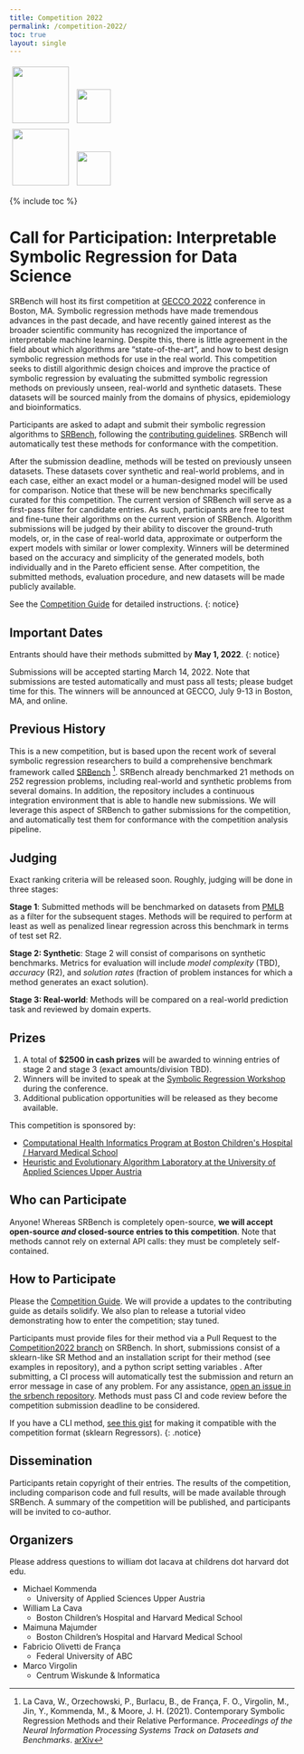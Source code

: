 ```yaml
---
title: Competition 2022
permalink: /competition-2022/
toc: true
layout: single
---
```

<style>
img {
    height: 100px;
    margin: 5px;
}
</style>

<a href="http://www.chip.org" ><img style="float:center;" src="../assets/chip-logo_0.png"></a>
<a href="http://www.chip.org" ><img style="float:center; height:60px;" src="../assets/bch-hvd.png"></a>
<br>
<a href="https://pure.fh-ooe.at/en/projects/heuristiclab" ><img style="float:center;" src="../assets/20211004_HEAL-Logo_v7.png"></a>
<a href="https://pure.fh-ooe.at/en/projects/heuristiclab" ><img style="float:center;height:60px;" src="../assets/uasau.png"></a>

{% include toc %}

# Call for Participation: Interpretable Symbolic Regression for Data Science


SRBench will host its first competition at [GECCO 2022](https://gecco-2022.sigevo.org/) conference in Boston, MA. 
Symbolic regression methods have made tremendous advances in the past decade, and have recently gained interest as the broader scientific community has recognized the importance of interpretable machine learning. 
Despite this, there is little agreement in the field about which algorithms are “state-of-the-art”, and how to best design symbolic regression methods for use in the real world. 
This competition seeks to distill algorithmic design choices and improve the practice of symbolic regression by evaluating the submitted symbolic regression methods on previously unseen, real-world and synthetic datasets. 
These datasets will be sourced mainly from the domains of physics, epidemiology and bioinformatics.

Participants are asked to adapt and submit their symbolic regression algorithms to [SRBench](https://github.com/cavalab/srbench), following the [contributing guidelines](/contributing). 
SRBench will automatically test these methods for conformance with the competition.

After the submission deadline, methods will be tested on previously unseen datasets. 
These datasets cover synthetic and real-world problems, and in each case, either an exact model or a human-designed model will be used for comparison. 
Notice that these will be new benchmarks specifically curated for this competition. 
The current version of SRBench will serve as a first-pass filter for candidate entries. 
As such, participants are free to test and fine-tune their algorithms on the current version of SRBench. 
Algorithm submissions will be judged by their ability to discover the ground-truth models, or, in the case of real-world data, approximate or outperform the expert models with similar or lower complexity.
Winners will be determined based on the accuracy and simplicity of the generated models, both individually and in the Pareto efficient sense. 
After competition, the submitted methods, evaluation procedure, and new datasets will be made publicly available.

See the [Competition Guide](/competition-guide/) for detailed instructions. 
{: notice}

## Important Dates

Entrants should have their methods submitted by **May 1, 2022**. 
{: notice}

Submissions will be accepted starting March 14, 2022.
Note that submissions are tested automatically and must pass all tests; please budget time for this. 
The winners will be announced at GECCO, July 9-13 in Boston, MA, and online.

## Previous History

This is a new competition, but is based upon the recent work of several symbolic regression researchers to build a comprehensive benchmark framework called [SRBench](cavalab.org/srbench) [^1].
SRBench already benchmarked 21 methods on 252 regression problems, including real-world and synthetic problems from several domains. 
In addition, the repository includes a continuous integration environment that is able to handle new submissions. 
We will leverage this aspect of SRBench to gather submissions for the competition, and automatically test them for conformance with the competition analysis pipeline.

[^1]: La Cava, W., Orzechowski, P., Burlacu, B., de França, F. O., Virgolin, M., Jin, Y., Kommenda, M., & Moore, J. H. (2021). Contemporary Symbolic Regression Methods and their Relative Performance. _Proceedings of the Neural Information Processing Systems Track on Datasets and Benchmarks_. [arXiv](https://arxiv.org/abs/2107.14351)


## Judging

Exact ranking criteria will be released soon. 
Roughly, judging will be done in three stages:

**Stage 1**: Submitted methods will be benchmarked on datasets from [PMLB](http://github.com/EpistasisLab/pmlb) as a filter for the subsequent stages. 
Methods will be required to perform at least as well as penalized linear regression across this benchmark in terms of test set R2. 

**Stage 2: Synthetic**: Stage 2 will consist of comparisons on synthetic benchmarks. Metrics for evaluation will include *model complexity* (TBD), *accuracy* (R2), and *solution rates* (fraction of problem instances for which a method generates an exact solution). 

**Stage 3: Real-world**: Methods will be compared on a real-world prediction task and reviewed by domain experts. 


## Prizes

1. A total of **$2500 in cash prizes** will be awarded to winning entries of stage 2 and stage 3 (exact amounts/division TBD).
2. Winners will be invited to speak at the [Symbolic Regression Workshop](https://gecco-2022.sigevo.org/Workshops#SymReg) during the conference. 
3. Additional publication opportunities will be released as they become available.

This competition is sponsored by:

- [Computational Health Informatics Program at Boston Children's Hospital / Harvard Medical School](http://www.chip.org)
- [Heuristic and Evolutionary Algorithm Laboratory at the University of Applied Sciences Upper Austria](https://pure.fh-ooe.at/en/projects/heuristiclab)


## Who can Participate

Anyone! 
Whereas SRBench is completely open-source, **we will accept open-source _and_ closed-source entries to this competition**. 
Note that methods cannot rely on external API calls: they must be completely self-contained. 

## How to Participate

Please the [Competition Guide](/competition-guide/). 
We will provide a updates to the contributing guide as details solidify.
We also plan to release a tutorial video demonstrating how to enter the competition; stay tuned.

Participants must provide files for their method via a Pull Request to the [Competition2022 branch](https://github.com/cavalab/srbench/tree/Competition2022) on SRBench. 
In short, submissions consist of a sklearn-like SR Method and an installation script for their method (see examples in repository), and a python script setting variables . 
After submitting, a CI process will automatically test the submission and return an error message in case of any problem. 
For any assistance, [open an issue in the srbench repository](http://github.com/cavalab/srbench/issues).
Methods must pass CI and code review before the competition submission deadline to be considered.

If you have a CLI method, [see this gist](https://gist.github.com/folivetti/609bc9b854c51968ef90aa675ccaa60d) for making it compatible with the competition format (sklearn Regressors).
{: .notice}

## Dissemination

Participants retain copyright of their entries. 
The results of the competition, including comparison code and full results, will be made available through SRBench.
A summary of the competition will be published, and participants will be invited to co-author. 

## Organizers

Please address questions to william dot lacava at childrens dot harvard dot edu. 

- Michael Kommenda
    - University of Applied Sciences Upper Austria
- William La Cava
    - Boston Children’s Hospital and Harvard Medical School
- Maimuna Majumder
    - Boston Children’s Hospital and Harvard Medical School
- Fabricio Olivetti de França
    - Federal University of ABC
- Marco Virgolin
    - Centrum Wiskunde & Informatica
